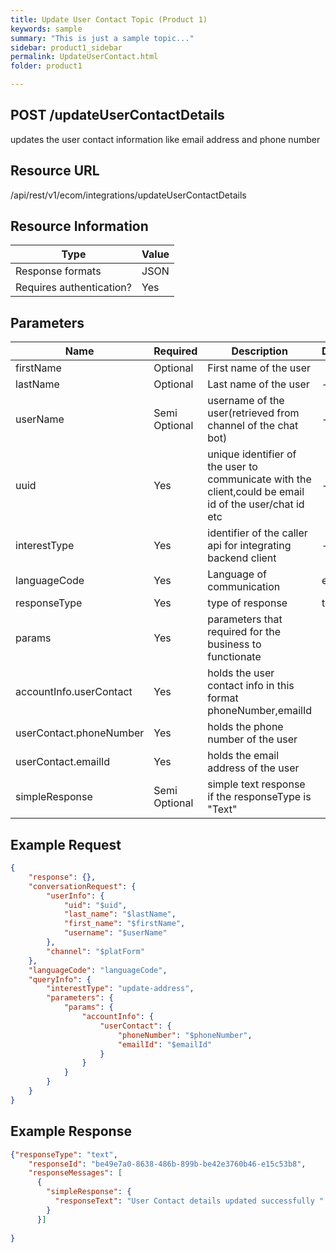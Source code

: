 ```yaml
---
title: Update User Contact Topic (Product 1)
keywords: sample
summary: "This is just a sample topic..."
sidebar: product1_sidebar
permalink: UpdateUserContact.html
folder: product1

---
```





## POST /updateUserContactDetails

updates the user contact information like email address and phone number

## Resource URL

/api/rest/v1/ecom/integrations/updateUserContactDetails

## Resource Information

| Type                     | Value |
| ------------------------ | ----- |
| Response formats         | JSON  |
| Requires authentication? | Yes   |

## Parameters

| Name                    | Required      | Description                                                  | Default | Value             |
| ----------------------- | ------------- | ------------------------------------------------------------ | ------- | ----------------- |
| firstName               | Optional      | First name of the user                                       |         | Ram               |
| lastName                | Optional      | Last name of the user                                        | -       | Srini             |
| userName                | Semi Optional | username of the user(retrieved from channel of the chat bot) | -       | ram123            |
| uuid                    | Yes           | unique identifier of the user to communicate with the client,could be email id of the user/chat id etc | -       | ram123@gmail.com  |
| interestType            | Yes           | identifier of the caller api for integrating backend client  | -       | cancel-order      |
| languageCode            | Yes           | Language of communication                                    | en-US   | en-US/en-AU/en-UK |
| responseType            | Yes           | type of response                                             | text    | text/card/media   |
| params                  | Yes           | parameters that required for the business to functionate     |         |                   |
| accountInfo.userContact | Yes           | holds the user contact info in this format phoneNumber,emailId |         |                   |
| userContact.phoneNumber | Yes           | holds the phone number of the user                           |         | door # 123        |
| userContact.emailId     | Yes           | holds the email address of the user                          |         |                   |
| simpleResponse          | Semi Optional | simple text response if the responseType is "Text"           |         |                   |



## Example Request

``````json
{
	"response": {},
	"conversationRequest": {
		"userInfo": {
			"uid": "$uid",
			"last_name": "$lastName",
			"first_name": "$firstName",
			"username": "$userName"
		},
		"channel": "$platForm"
	},
	"languageCode": "languageCode",
	"queryInfo": {
		"interestType": "update-address",
		"parameters": {
			"params": {
				"accountInfo": {
					"userContact": {
						"phoneNumber": "$phoneNumber",
						"emailId": "$emailId"
					}
				}
			}
		}
	}
}
``````

## Example Response

``````json
{"responseType": "text",
    "responseId": "be49e7a0-8638-486b-899b-be42e3760b46-e15c53b8",
    "responseMessages": [
      {
        "simpleResponse": {
          "responseText": "User Contact details updated successfully "
        }
      }]
     
}
``````